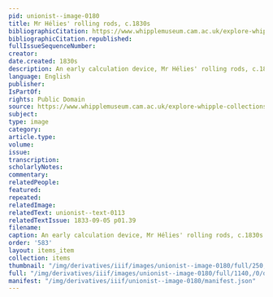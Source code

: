 ```yaml
---
pid: unionist--image-0180
title: Mr Hélies' rolling rods, c.1830s
bibliographicCitation: https://www.whipplemuseum.cam.ac.uk/explore-whipple-collections/calculating-devices/brief-history-calculating-devices
bibliographicCitation.republished: 
fullIssueSequenceNumber: 
creator: 
date.created: 1830s
description: An early calculation device, Mr Hélies' rolling rods, c.1830s
language: English
publisher: 
IsPartOf: 
rights: Public Domain
source: https://www.whipplemuseum.cam.ac.uk/explore-whipple-collections/calculating-devices/brief-history-calculating-devices
subject: 
type: image
category: 
article.type: 
volume: 
issue: 
transcription: 
scholarlyNotes: 
commentary: 
relatedPeople: 
featured: 
repeated: 
relatedImage: 
relatedText: unionist--text-0113
relatedTextIssue: 1833-09-05 p01.39
filename: 
caption: An early calculation device, Mr Hélies' rolling rods, c.1830s
order: '583'
layout: items_item
collection: items
thumbnail: "/img/derivatives/iiif/images/unionist--image-0180/full/250,/0/default.jpg"
full: "/img/derivatives/iiif/images/unionist--image-0180/full/1140,/0/default.jpg"
manifest: "/img/derivatives/iiif/unionist--image-0180/manifest.json"
---
```

